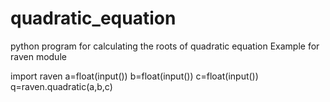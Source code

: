 # quadratic_equation
python program for calculating the roots of quadratic equation
Example for raven module

import raven
a=float(input())
b=float(input())
c=float(input())
q=raven.quadratic(a,b,c)

